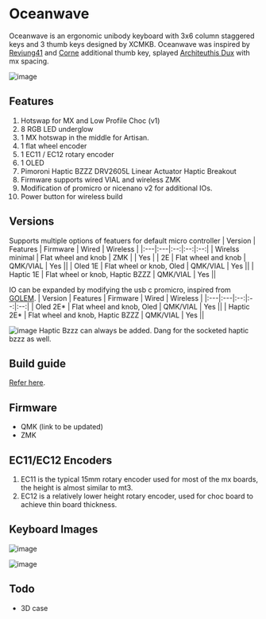 # Oceanwave

Oceanwave is an ergonomic unibody keyboard with 3x6 column staggered keys and 3 thumb keys designed by XCMKB. Oceanwave was inspired by [Reviung41](https://github.com/gtips/reviung/tree/master/reviung41) and [Corne](https://github.com/foostan/crkbd) additional thumb key, splayed [Architeuthis Dux](https://github.com/tapioki/cephalopoda/tree/main/Architeuthis%20dux) with mx spacing. 

![image](https://user-images.githubusercontent.com/79617315/212666136-0e20f166-bfc0-45e7-9e0f-af757469d892.png)


## Features
1. Hotswap for MX and Low Profile Choc (v1)
2. 8 RGB LED underglow 
3. 1 MX hotswap in the middle for Artisan. 
4. 1 flat wheel encoder
5. 1 EC11 / EC12 rotary encoder
6. 1 OLED
7. Pimoroni Haptic BZZZ DRV2605L Linear Actuator Haptic Breakout
8. Firmware supports wired VIAL and wireless ZMK
9. Modification of promicro or nicenano v2 for additional IOs. 
10. Power button for wireless build

## Versions
Supports multiple options of featuers for default micro controller
| Version | Features | Firmware | Wired | Wireless |
|:---|:---|:--:|:--:|:--:|
| Wirelss minimal | Flat wheel and knob | ZMK | | Yes |
| 2E | Flat wheel and knob | QMK/VIAL | Yes ||
| Oled 1E | Flat wheel or knob, Oled | QMK/VIAL | Yes ||
| Haptic 1E | Flat wheel or knob, Haptic BZZZ | QMK/VIAL | Yes ||

IO can be expanded by modifying the usb c promicro, inspired from [GOLEM](https://golem.hu/guide/pro-micro-upgrade/).
| Version | Features | Firmware | Wired | Wireless |
|:---|:---|:--:|:--:|:--:|
| Oled 2E* | Flat wheel and knob, Oled | QMK/VIAL | Yes ||
| Haptic 2E* | Flat wheel and knob, Haptic BZZZ | QMK/VIAL | Yes ||

![image](https://user-images.githubusercontent.com/79617315/212670817-ea9316ae-cfbd-40df-919e-948b96ed8a82.png)
Haptic Bzzz can always be added. Dang for the socketed haptic bzzz as well. 

## Build guide
[Refer here](https://github.com/superxc3/oceanwave/blob/main/build%20guide.md).

## Firmware
- QMK (link to be updated)
- ZMK

## EC11/EC12 Encoders
1. EC11 is the typical 15mm rotary encoder used for most of the mx boards, the height is almost similar to mt3. 
2. EC12 is a relatively lower height rotary encoder, used for choc board to achieve thin board thickness.  

## Keyboard Images
![image](https://user-images.githubusercontent.com/79617315/212666347-0b7923d4-43c4-4b4e-b0d7-5959e46c03e8.png)

![image](https://user-images.githubusercontent.com/79617315/212666580-54440dc1-3514-4363-8811-5bc37b416794.png)





## Todo
- 3D case 
